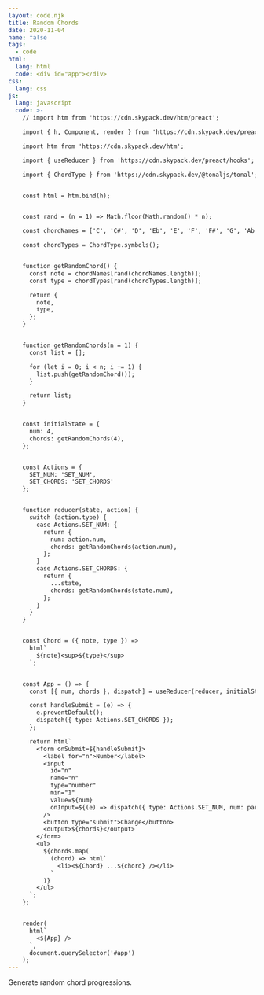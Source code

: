 ```yaml
---
layout: code.njk
title: Random Chords
date: 2020-11-04
name: false
tags:
  - code
html:
  lang: html
  code: <div id="app"></div>
css:
  lang: css
js:
  lang: javascript
  code: >-
    // import htm from 'https://cdn.skypack.dev/htm/preact';

    import { h, Component, render } from 'https://cdn.skypack.dev/preact';

    import htm from 'https://cdn.skypack.dev/htm';

    import { useReducer } from 'https://cdn.skypack.dev/preact/hooks';

    import { ChordType } from 'https://cdn.skypack.dev/@tonaljs/tonal';


    const html = htm.bind(h);


    const rand = (n = 1) => Math.floor(Math.random() * n);

    const chordNames = ['C', 'C#', 'D', 'Eb', 'E', 'F', 'F#', 'G', 'Ab', 'A', 'Bb', 'B'];

    const chordTypes = ChordType.symbols();


    function getRandomChord() {
      const note = chordNames[rand(chordNames.length)];
      const type = chordTypes[rand(chordTypes.length)];

      return {
        note,
        type,
      };
    }


    function getRandomChords(n = 1) {
      const list = [];

      for (let i = 0; i < n; i += 1) {
        list.push(getRandomChord());
      }

      return list;
    }


    const initialState = {
      num: 4,
      chords: getRandomChords(4),
    };


    const Actions = {
      SET_NUM: 'SET_NUM',
      SET_CHORDS: 'SET_CHORDS'
    };


    function reducer(state, action) {
      switch (action.type) {
        case Actions.SET_NUM: {
          return {
            num: action.num,
            chords: getRandomChords(action.num),
          };
        }
        case Actions.SET_CHORDS: {
          return {
            ...state,
            chords: getRandomChords(state.num),
          };
        }
      }
    }


    const Chord = ({ note, type }) =>
      html`
        ${note}<sup>${type}</sup>
      `;


    const App = () => {
      const [{ num, chords }, dispatch] = useReducer(reducer, initialState);

      const handleSubmit = (e) => {
        e.preventDefault();
        dispatch({ type: Actions.SET_CHORDS });
      };

      return html`
        <form onSubmit=${handleSubmit}>
          <label for="n">Number</label>
          <input
            id="n"
            name="n"
            type="number"
            min="1"
            value=${num}
            onInput=${(e) => dispatch({ type: Actions.SET_NUM, num: parseInt(e.target.value, 10) })}
          />
          <button type="submit">Change</button>
          <output>${chords}</output>
        </form>
        <ul>
          ${chords.map(
            (chord) => html`
              <li><${Chord} ...${chord} /></li>
            `
          )}
        </ul>
      `;
    };


    render(
      html`
        <${App} />
      `,
      document.querySelector('#app')
    );
---
```

Generate random chord progressions.